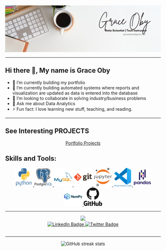 <!-- ![](https://github.com/GraceOby/GraceOby/blob/main/data_analyst_associate_facebook_wide.png) -->
![](https://github.com/GraceOby/GraceOby/blob/main/final%20banner.jpg)


---

## Hi there 👋, My name is Grace Oby
- 🔭 I’m currently building my portfolio
- 🌱 I’m currently building automated systems where reports and visualization are updated as data is entered into the database
- 👯 I’m looking to collaborate in solving industry/business problems
- 💬 Ask me about Data Analytics
- ⚡ Fun fact: I love learning new stuff, teaching, and reading.
---

## See Interesting PROJECTS

<div id="MarketBasket">
  <p align="center">
  <a href="https://www.linkedin.com/in/graceobyokeke/">Portfolio Projects</a>
  </p>
  </div>
<!---


<div id="MarketBasket">
  <a href="https://twitter.com/GraceOkeke13">Hotel Reservation Analysis in SQL and Tableau</a>
  
</div>
<div id="MarketBasket">
  <a href="https://twitter.com/GraceOkeke13">Hotel Reservation Analysis in SQL and Tableau</a>
</div>
-->


## Skills and Tools: 
<div>
<p align="center">
  <a href="https://www.python.org/" target="_blank" rel="noreferrer"> <img src="https://github.com/devicons/devicon/blob/master/icons/python/python-original-wordmark.svg" title="Python" alt="Python" width="60" height="60"/> </a> 
  <a href="https://www.postgresql.org/" target="_blank" rel="noreferrer"> <img src="https://github.com/devicons/devicon/blob/master/icons/postgresql/postgresql-original-wordmark.svg" title="PostgreSQL" alt="PostgreSQL" width="60" height="60"/> </a> 
 <a href="https://www.mysql.com/" target="_blank" rel="noreferrer"> <img src="https://github.com/devicons/devicon/blob/master/icons/mysql/mysql-original-wordmark.svg" title="MySQL"  alt="MySQL" width="60" height="60"/> </a>
  <a href="https://git-scm.com/" target="_blank" rel="noreferrer"> <img src="https://github.com/devicons/devicon/blob/master/icons/git/git-original-wordmark.svg" title="Git" alt="Git" width="60" height="60"/> </a>
  <a href="https://jupyter.org/" target="_blank" rel="noreferrer"> <img src="https://github.com/devicons/devicon/blob/master/icons/jupyter/jupyter-original-wordmark.svg" title="Jupyter" alt="Jupyter" width="60" height="60"/> </a>
   <a href="https://code.visualstudio.com/" target="_blank" rel="noreferrer"> <img src="https://github.com/devicons/devicon/blob/master/icons/vscode/vscode-original-wordmark.svg" title="vscode" alt="vscode" width="60" height="60"/> </a>
  <a href="https://pandas.pydata.org/" target="_blank" rel="noreferrer"> <img src="https://github.com/devicons/devicon/blob/master/icons/pandas/pandas-original-wordmark.svg" title="Pandas" alt="Pandas" width="60" height="60"/> </a>
  <a href="https://numpy.org/" target="_blank" rel="noreferrer"> <img src="https://github.com/devicons/devicon/blob/master/icons/numpy/numpy-original-wordmark.svg" title="Numpy" alt="Numpy" width="60" height="60"/> </a>
  <a href="https://github.com/" target="_blank" rel="noreferrer"> <img src="https://github.com/devicons/devicon/blob/master/icons/github/github-original-wordmark.svg" title="Github" alt="Github" width="60" height="60"/> </a>
  
</div>

---
<div id="header" align="center">
  <img src="https://media.giphy.com/media/M9gbBd9nbDrOTu1Mqx/giphy.gif" width="100"/>
<div id="badges">
  <a href="https://www.linkedin.com/in/graceobyokeke/">
    <img src="https://img.shields.io/badge/LinkedIn-blue?style=for-the-badge&logo=linkedin&logoColor=white" alt="LinkedIn Badge"/>
  </a>
  <a href="https://twitter.com/GraceOkeke13">
    <img src="https://img.shields.io/badge/Twitter-blue?style=for-the-badge&logo=twitter&logoColor=white" alt="Twitter Badge"/>
  </a>
</div>
  <img src="https://komarev.com/ghpvc/?username=GraceOby&style=plastic&color=green" alt=""/>
</div>


---

<div align="center">
  
  ![GitHub streak stats](https://github-readme-streak-stats.herokuapp.com/?user=GraceOby&theme=gruvbox)  
  
  <!--![GitHub metrics](https://metrics.lecoq.io/GraceOby) -->
  
  
 <!-- [![trophy](https://github-profile-trophy.vercel.app/?username=GraceOby&theme=gruvbox)](https://github.com/ryo-ma/github-profile-trophy) -->
  
  <!--[![Top Langs](https://github-readme-stats.vercel.app/api/top-langs/?username=GraceOby&theme=gruvbox)](https://github.com/anuraghazra/github-readme-stats) -->
  
 <!-- ![GitHub stats](https://github-readme-stats.vercel.app/api?username=GraceOby&show_icons=true&count_private=true&theme=gruvbox)  -->
  
  
</div>
  
